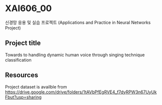 # XAI606_00
신경망 응용 및 실습 프로젝트 (Applications and Practice in Neural Networks Project) 

## Project title
Towards to handling dynamic human voice through singing technique classification

## Resources
Project dataset is availble from https://drive.google.com/drive/folders/1tAVbPfEgRVE4_f7dyRPW3n67UyUkFbut?usp=sharing
